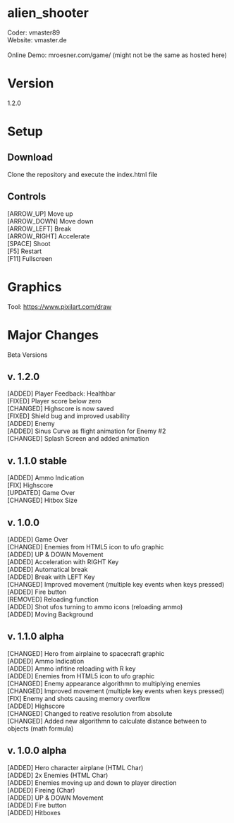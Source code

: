 # alien_shooter
Coder: vmaster89 <br />
Website: vmaster.de <br />
<br />
Online Demo: mroesner.com/game/ (might not be the same as hosted here) <br />

# Version 
1.2.0 

# Setup 
## Download 
Clone the repository and execute the index.html file 

## Controls 
[ARROW_UP] Move up <br />
[ARROW_DOWN] Move down <br />
[ARROW_LEFT] Break <br />
[ARROW_RIGHT] Accelerate <br />
[SPACE] Shoot <br />
[F5] Restart <br />
[F11] Fullscreen <br />

# Graphics 
Tool: https://www.pixilart.com/draw

# Major Changes 

Beta Versions 

## v. 1.2.0
[ADDED] Player Feedback: Healthbar<br />
[FIXED] Player score below zero<br />
[CHANGED] Highscore is now saved<br />
[FIXED] Shield bug and improved usability<br /> 
[ADDED] Enemy <br /> 
[ADDED] Sinus Curve as flight animation for Enemy #2 <br />
[CHANGED] Splash Screen and added animation <br />

## v. 1.1.0 stable
[ADDED] Ammo Indication<br />
[FIX] Highscore <br />
[UPDATED] Game Over <br />
[CHANGED] Hitbox Size <br />

## v. 1.0.0
[ADDED] Game Over<br /> 
[CHANGED] Enemies from HTML5 icon to ufo graphic<br />
[ADDED] UP & DOWN Movement <br />
[ADDED] Acceleration with RIGHT Key<br />
[ADDED] Automatical break<br />
[ADDED] Break with LEFT Key<br />
[CHANGED] Improved movement (multiple key events when keys pressed) <br />
[ADDED] Fire button <br />
[REMOVED] Reloading function <br /> 
[ADDED] Shot ufos turning to ammo icons (reloading ammo)<br />
[ADDED] Moving Background <br />

## v. 1.1.0 alpha
[CHANGED] Hero from airplaine to spacecraft graphic<br /> 
[ADDED] Ammo Indication<br />
[ADDED] Ammo infitine reloading with R key<br />
[ADDED] Enemies from HTML5 icon to ufo graphic<br />
[CHANGED] Enemy appearance algorithmn to multiplying enemies<br /> 
[CHANGED] Improved movement (multiple key events when keys pressed) <br />
[FIX] Enemy and shots causing memory overflow <br />
[ADDED] Highscore<br />
[CHANGED] Changed to reative resolution from absolute <br />
[CHANGED] Added new algorithmn to calculate distance between to objects (math formula) <br />

## v. 1.0.0 alpha
[ADDED] Hero character airplane (HTML Char)<br /> 
[ADDED] 2x Enemies (HTML Char)<br />
[ADDED] Enemies moving up and down to player direction<br />
[ADDED] Fireing (Char)<br />
[ADDED] UP & DOWN Movement <br />
[ADDED] Fire button <br />
[ADDED] Hitboxes <br />
